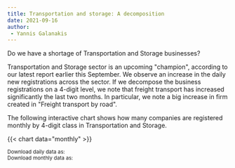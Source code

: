 ```yaml
---
title: Transportation and storage: A decomposition  
date: 2021-09-16
author: 
 - Yannis Galanakis
---
```


Do we have a shortage of Transportation and Storage businesses?  

<!--more-->

Transportation and Storage sector is an upcoming "champion", according to our latest report earlier this September. We observe an increase in the daily new registrations across the sector. If we decompose the business registrations on a 4-digit level, we note that freight transport has increased significantly the last two months. In particular, we note a big increase in firm created in "Freight transport by road".

The following interactive chart shows how many companies are registered monthly by 4-digit class in Transportation and Storage.

{{< chart data="monthly" >}}

<small>Download daily data as: <a href="data/daily_TransportationStorage.csv" download="Decomposition_daily.csv"><i class="fas fa-file-csv"></i></a>
  <br>
Download monthly data as: <a href="data/monthly_TransportationStorage.xlsx" download="Decomposition_monthly.csv"><i class="fas fa-file-csv"></i></a></small>

